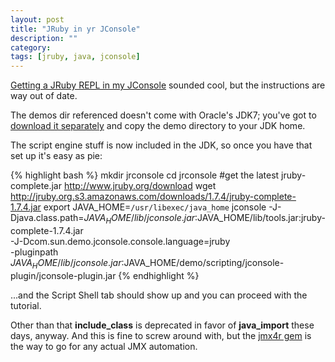 ```yaml
---
layout: post
title: "JRuby in yr JConsole"
description: ""
category: 
tags: [jruby, java, jconsole]
---
```

[Getting a JRuby REPL in my JConsole](https://blogs.oracle.com/jmxetc/entry/how_to_retrieve_jvm_information) sounded cool, but the instructions are way out of date.

The demos dir referenced doesn't come with Oracle's JDK7; you've got to [download it separately](http://www.oracle.com/technetwork/java/javase/downloads/jdk7-downloads-1880260.html) and copy the demo directory to your JDK home.

The script engine stuff is now included in the JDK, so once you have that set up it's easy as pie:

{% highlight bash %}
mkdir jrconsole
cd jrconsole
#get the latest jruby-complete.jar http://www.jruby.org/download
wget http://jruby.org.s3.amazonaws.com/downloads/1.7.4/jruby-complete-1.7.4.jar
export JAVA_HOME=`/usr/libexec/java_home` 
jconsole -J-Djava.class.path=$JAVA_HOME/lib/jconsole.jar:$JAVA_HOME/lib/tools.jar:jruby-complete-1.7.4.jar \
    -J-Dcom.sun.demo.jconsole.console.language=jruby  \
    -pluginpath $JAVA_HOME/lib/jconsole.jar:$JAVA_HOME/demo/scripting/jconsole-plugin/jconsole-plugin.jar
{% endhighlight %}

...and the Script Shell tab should show up and you can proceed with the tutorial. 

Other than that **include_class** is deprecated in favor of **java_import** these days, anyway. And this is fine to screw around with, but the [jmx4r gem](https://github.com/jmesnil/jmx4r) is the way to go for any actual JMX automation.

